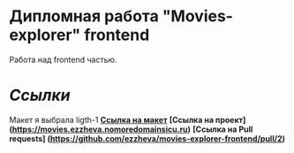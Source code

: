 # Дипломная работа "Movies-explorer" frontend

Работа над frontend частью.

# _Ссылки_

Макет я выбрала ligth-1
**[Ссылка на макет](https://www.figma.com/file/6FMWkB94wE7KTkcCgUXtnC/light-1?type=design&node-id=891-3857&mode=design&t=2o1n0jVrlmCiWxAF-0)**
**[Ссылка на проект] (https://movies.ezzheva.nomoredomainsicu.ru)**
**[Ссылка на Pull requests] (https://github.com/ezzheva/movies-explorer-frontend/pull/2)**
